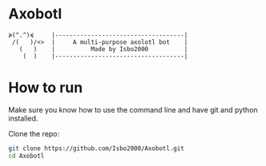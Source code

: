 # Axobotl

```
≽(^.^)≼     |------------------------------------|
 /(   )/<>  |     A multi-purpose axolotl bot    |
   (   )    |          Made by Isbo2000          |
    (  )    |------------------------------------|
```

# How to run

Make sure you know how to use the command line and have git and python installed.

Clone the repo:

```sh
git clone https://github.com/Isbo2000/Axobotl.git
cd Axobotl
```